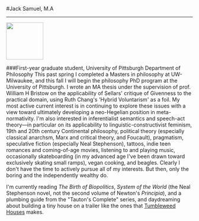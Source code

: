 #Jack Samuel, M.A

---

<img src="https://sphotos-b.xx.fbcdn.net/hphotos-frc1/299393_10101459070717389_857832662_n.jpg" width="100" height="100">

###First-year graduate student, University of Pittsburgh Department of Philosophy
This past spring I completed a Masters in philosophy at UW-Milwaukee, and this fall I will begin the philosophy PhD program at the University of Pittsburgh. I wrote an MA thesis under the supervision of prof. William H Bristow on the applicability of Sellars' critique of Givenness to the practical domain, using Ruth Chang's 'Hybrid Voluntarism' as a foil. My most active current interest is in continuing to explore these issues with a view toward ultimately developing a neo-Hegelian position in meta-normativity. I'm also interested in inferentialist semantics and speech-act theory&mdash;in particular on its applicability to linguistic-constructivist feminism, 19th and 20th century Continental philosophy, political theory (especially classical anarchsm, Marx and critical theory, and Foucault), pragmatism, speculative fiction (especially Neal Stephenson), tattoos, indie teen romances and coming-of-age movies, listening to and playing music, occasionally skateboarding (in my advanced age I've been drawn toward exclusively skating small ramps), vegan cooking, and beagles. Clearly I don't have the time to actively pursue all of my interests. But then, only the boring and the independently wealthy do.

I'm currently reading *The Birth of Biopolitics*, *System of the World* (the Neal Stephenson novel, not the second volume of Newton's *Principia*), and a plumbing guide from the "Tauton's Complete" series, and daydreaming about building a tiny house on a trailer like the ones that [Tumbleweed Houses][1] makes.

[1]: http://www.tumbleweedhouses.com/products/tumbleweed-trailer/ "Tumbleweed Houses"